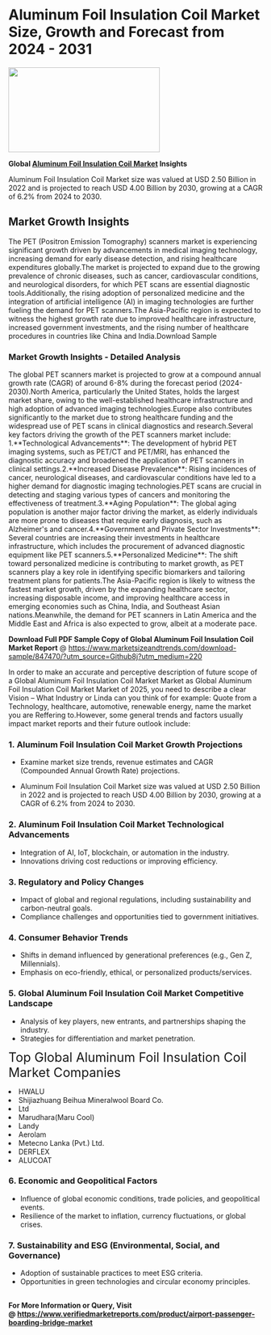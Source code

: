 <H1>Aluminum Foil Insulation Coil Market Size, Growth and Forecast from 2024 - 2031</H1><img class="aligncenter size-medium wp-image-584254" src="https://thirdeyenews.in/wp-content/uploads/2024/09/Global-Market-Research-300x168.jpeg" alt="" width="300" height="168" /><p><strong>Global&nbsp;<a href="https://www.marketsizeandtrends.com/download-sample/847470/?utm_source=Github8j?utm_medium=220">Aluminum Foil Insulation Coil Market</a> Insights</strong></p><p>Aluminum Foil Insulation Coil Market size was valued at USD 2.50 Billion in 2022 and is projected to reach USD 4.00 Billion by 2030, growing at a CAGR of 6.2% from 2024 to 2030.</p><p><h2>Market Growth Insights</h2> The PET (Positron Emission Tomography) scanners market is experiencing significant growth driven by advancements in medical imaging technology, increasing demand for early disease detection, and rising healthcare expenditures globally.The market is projected to expand due to the growing prevalence of chronic diseases, such as cancer, cardiovascular conditions, and neurological disorders, for which PET scans are essential diagnostic tools.Additionally, the rising adoption of personalized medicine and the integration of artificial intelligence (AI) in imaging technologies are further fueling the demand for PET scanners.The Asia-Pacific region is expected to witness the highest growth rate due to improved healthcare infrastructure, increased government investments, and the rising number of healthcare procedures in countries like China and India.Download Sample <h3>Market Growth Insights - Detailed Analysis</h3> The global PET scanners market is projected to grow at a compound annual growth rate (CAGR) of around 6-8% during the forecast period (2024-2030).North America, particularly the United States, holds the largest market share, owing to the well-established healthcare infrastructure and high adoption of advanced imaging technologies.Europe also contributes significantly to the market due to strong healthcare funding and the widespread use of PET scans in clinical diagnostics and research.Several key factors driving the growth of the PET scanners market include: 1.**Technological Advancements**: The development of hybrid PET imaging systems, such as PET/CT and PET/MRI, has enhanced the diagnostic accuracy and broadened the application of PET scanners in clinical settings.2.**Increased Disease Prevalence**: Rising incidences of cancer, neurological diseases, and cardiovascular conditions have led to a higher demand for diagnostic imaging technologies.PET scans are crucial in detecting and staging various types of cancers and monitoring the effectiveness of treatment.3.**Aging Population**: The global aging population is another major factor driving the market, as elderly individuals are more prone to diseases that require early diagnosis, such as Alzheimer's and cancer.4.**Government and Private Sector Investments**: Several countries are increasing their investments in healthcare infrastructure, which includes the procurement of advanced diagnostic equipment like PET scanners.5.**Personalized Medicine**: The shift toward personalized medicine is contributing to market growth, as PET scanners play a key role in identifying specific biomarkers and tailoring treatment plans for patients.The Asia-Pacific region is likely to witness the fastest market growth, driven by the expanding healthcare sector, increasing disposable income, and improving healthcare access in emerging economies such as China, India, and Southeast Asian nations.Meanwhile, the demand for PET scanners in Latin America and the Middle East and Africa is also expected to grow, albeit at a moderate pace.</p><p><span class=""><strong>Download Full PDF Sample Copy of Global Aluminum Foil Insulation Coil Market Report</strong> @ <a href="https://www.marketsizeandtrends.com/download-sample/847470/?utm_source=Github8j?utm_medium=220" target="_blank">https://www.marketsizeandtrends.com/download-sample/847470/?utm_source=Github8j?utm_medium=220</a></span></p><p>In order to make an accurate and perceptive description of future scope of a Global&nbsp;Aluminum Foil Insulation Coil Market Market as Global&nbsp;Aluminum Foil Insulation Coil Market Market of 2025, you need to describe a clear Vision &ndash; What Industry or Linda can you think of for example: Quote from a Technology, healthcare, automotive, renewable energy, name the market you are Reffering to.However, some general trends and factors usually impact market reports and their future outlook include:</p><h3>1.&nbsp;<strong>Aluminum Foil Insulation Coil Market Growth Projections</strong></h3><ul><li>Examine market size trends, revenue estimates and CAGR (Compounded Annual Growth Rate) projections.</li><li><p>Aluminum Foil Insulation Coil Market size was valued at USD 2.50 Billion in 2022 and is projected to reach USD 4.00 Billion by 2030, growing at a CAGR of 6.2% from 2024 to 2030.</p></li></ul><h3>2.&nbsp;<strong>Aluminum Foil Insulation Coil Market Technological Advancements</strong></h3><ul><li>Integration of AI, IoT, blockchain, or automation in the industry.</li><li>Innovations driving cost reductions or improving efficiency.</li></ul><h3>3.&nbsp;<strong>Regulatory and Policy Changes</strong></h3><ul><li>Impact of global and regional regulations, including sustainability and carbon-neutral goals.</li><li>Compliance challenges and opportunities tied to government initiatives.</li></ul><h3>4.&nbsp;<strong>Consumer Behavior Trends</strong></h3><ul><li>Shifts in demand influenced by generational preferences (e.g., Gen Z, Millennials).</li><li>Emphasis on eco-friendly, ethical, or personalized products/services.</li></ul><h3>5.&nbsp;<strong>Global Aluminum Foil Insulation Coil Market Competitive Landscape</strong></h3><ul><li>Analysis of key players, new entrants, and partnerships shaping the industry.</li><li>Strategies for differentiation and market penetration.</li></ul><p data-pm-slice="1 1 []"><span style="color: inherit; font-family: inherit; font-size: 25px;">Top Global Aluminum Foil Insulation Coil Market Companies</span></p><div class="" data-test-id=""><p><li>HWALU</li><li> Shijiazhuang Beihua Mineralwool Board Co.</li><li> Ltd</li><li> Marudhara(Maru Cool)</li><li> Landy</li><li> Aerolam</li><li> Metecno Lanka (Pvt.) Ltd.</li><li> DERFLEX</li><li> ALUCOAT</li></p></div><h3>6.&nbsp;<strong>Economic and Geopolitical Factors</strong></h3><ul><li>Influence of global economic conditions, trade policies, and geopolitical events.</li><li>Resilience of the market to inflation, currency fluctuations, or global crises.</li></ul><h3>7.&nbsp;<strong>Sustainability and ESG (Environmental, Social, and Governance)</strong></h3><ul><li>Adoption of sustainable practices to meet ESG criteria.</li><li>Opportunities in green technologies and circular economy principles.</li></ul><h2><strong style="font-size: 14px;">For More Information or Query, Visit @&nbsp;</strong><a style="background-color: #ffffff; font-size: 14px;" href="https://www.marketsizeandtrends.com/report/aluminum-foil-insulation-coil-market/" target="_blank">https://www.verifiedmarketreports.com/product/airport-passenger-boarding-bridge-market</a></h2>